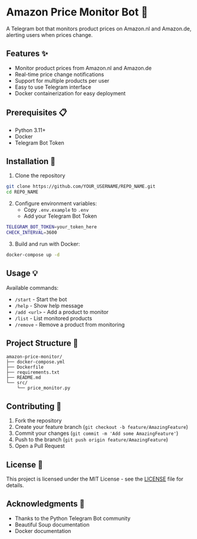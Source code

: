 # Amazon Price Monitor Bot 🤖

A Telegram bot that monitors product prices on Amazon.nl and Amazon.de, alerting users when prices change.

## Features ✨

- Monitor product prices from Amazon.nl and Amazon.de
- Real-time price change notifications
- Support for multiple products per user
- Easy to use Telegram interface
- Docker containerization for easy deployment

## Prerequisites 📋

- Python 3.11+
- Docker
- Telegram Bot Token

## Installation 🚀

1. Clone the repository
```bash
git clone https://github.com/YOUR_USERNAME/REPO_NAME.git
cd REPO_NAME
```

2. Configure environment variables:
   - Copy `.env.example` to `.env`
   - Add your Telegram Bot Token

```bash
TELEGRAM_BOT_TOKEN=your_token_here
CHECK_INTERVAL=3600
```

3. Build and run with Docker:
```bash
docker-compose up -d
```

## Usage 💡

Available commands:
- `/start` - Start the bot
- `/help` - Show help message
- `/add <url>` - Add a product to monitor
- `/list` - List monitored products
- `/remove` - Remove a product from monitoring

## Project Structure 📁

```
amazon-price-monitor/
├── docker-compose.yml
├── Dockerfile
├── requirements.txt
├── README.md
└── src/
    └── price_monitor.py
```

## Contributing 🤝

1. Fork the repository
2. Create your feature branch (`git checkout -b feature/AmazingFeature`)
3. Commit your changes (`git commit -m 'Add some AmazingFeature'`)
4. Push to the branch (`git push origin feature/AmazingFeature`)
5. Open a Pull Request

## License 📄

This project is licensed under the MIT License - see the [LICENSE](LICENSE) file for details.

## Acknowledgments 🙏

- Thanks to the Python Telegram Bot community
- Beautiful Soup documentation
- Docker documentation